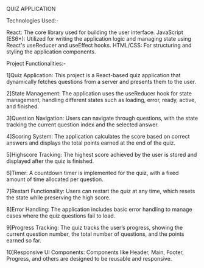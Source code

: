 QUIZ APPLICATION

Technologies Used:-

React: The core library used for building the user interface.
JavaScript (ES6+): Utilized for writing the application logic and managing state using React's useReducer and useEffect hooks.
HTML/CSS: For structuring and styling the application components.

Project Functionalities:-

1]Quiz Application: This project is a React-based quiz application that dynamically fetches questions from a server and presents them to the user.

2]State Management: The application uses the useReducer hook for state management, handling different states such as loading, error, ready, active, and finished.

3]Question Navigation: Users can navigate through questions, with the state tracking the current question index and the selected answer.

4]Scoring System: The application calculates the score based on correct answers and displays the total points earned at the end of the quiz.

5]Highscore Tracking: The highest score achieved by the user is stored and displayed after the quiz is finished.

6]Timer: A countdown timer is implemented for the quiz, with a fixed amount of time allocated per question.

7]Restart Functionality: Users can restart the quiz at any time, which resets the state while preserving the high score.

8]Error Handling: The application includes basic error handling to manage cases where the quiz questions fail to load.

9]Progress Tracking: The quiz tracks the user’s progress, showing the current question number, the total number of questions, and the points earned so far.

10]Responsive UI Components: Components like Header, Main, Footer, Progress, and others are designed to be reusable and responsive.
